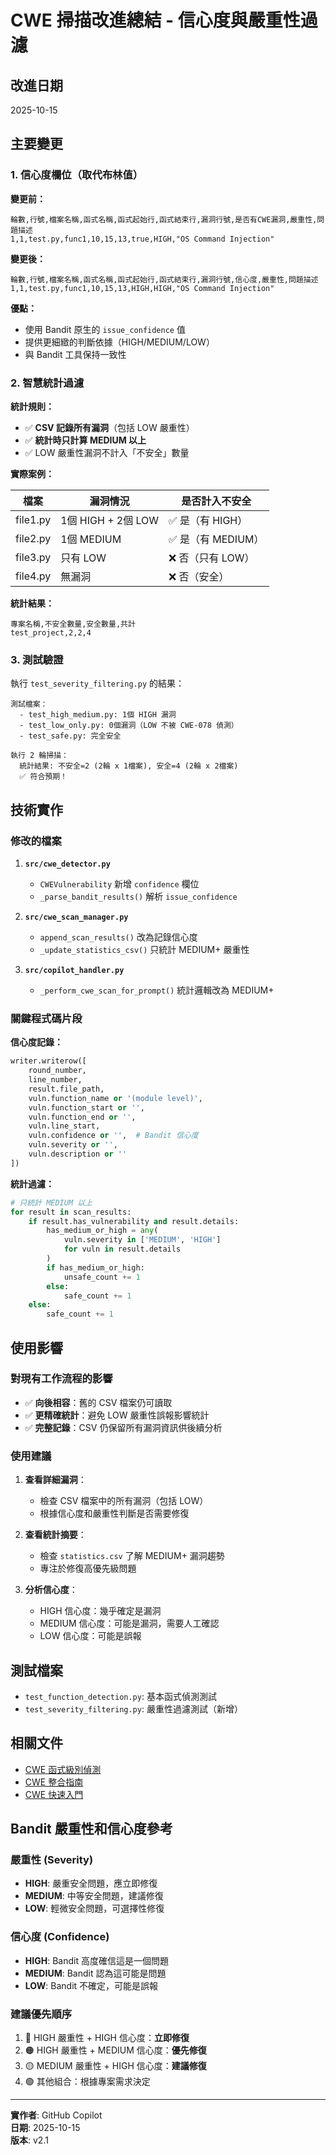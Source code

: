 # CWE 掃描改進總結 - 信心度與嚴重性過濾

## 改進日期
2025-10-15

## 主要變更

### 1. 信心度欄位（取代布林值）
**變更前：**
```csv
輪數,行號,檔案名稱,函式名稱,函式起始行,函式結束行,漏洞行號,是否有CWE漏洞,嚴重性,問題描述
1,1,test.py,func1,10,15,13,true,HIGH,"OS Command Injection"
```

**變更後：**
```csv
輪數,行號,檔案名稱,函式名稱,函式起始行,函式結束行,漏洞行號,信心度,嚴重性,問題描述
1,1,test.py,func1,10,15,13,HIGH,HIGH,"OS Command Injection"
```

**優點：**
- 使用 Bandit 原生的 `issue_confidence` 值
- 提供更細緻的判斷依據（HIGH/MEDIUM/LOW）
- 與 Bandit 工具保持一致性

### 2. 智慧統計過濾

**統計規則：**
- ✅ **CSV 記錄所有漏洞**（包括 LOW 嚴重性）
- ✅ **統計時只計算 MEDIUM 以上**
- ✅ LOW 嚴重性漏洞不計入「不安全」數量

**實際案例：**

| 檔案 | 漏洞情況 | 是否計入不安全 |
|------|---------|---------------|
| file1.py | 1個 HIGH + 2個 LOW | ✅ 是（有 HIGH） |
| file2.py | 1個 MEDIUM | ✅ 是（有 MEDIUM） |
| file3.py | 只有 LOW | ❌ 否（只有 LOW） |
| file4.py | 無漏洞 | ❌ 否（安全） |

**統計結果：**
```csv
專案名稱,不安全數量,安全數量,共計
test_project,2,2,4
```

### 3. 測試驗證

執行 `test_severity_filtering.py` 的結果：

```
測試檔案：
  - test_high_medium.py: 1個 HIGH 漏洞
  - test_low_only.py: 0個漏洞（LOW 不被 CWE-078 偵測）
  - test_safe.py: 完全安全

執行 2 輪掃描：
  統計結果: 不安全=2 (2輪 x 1檔案), 安全=4 (2輪 x 2檔案)
  ✅ 符合預期！
```

## 技術實作

### 修改的檔案

1. **`src/cwe_detector.py`**
   - `CWEVulnerability` 新增 `confidence` 欄位
   - `_parse_bandit_results()` 解析 `issue_confidence`

2. **`src/cwe_scan_manager.py`**
   - `append_scan_results()` 改為記錄信心度
   - `_update_statistics_csv()` 只統計 MEDIUM+ 嚴重性

3. **`src/copilot_handler.py`**
   - `_perform_cwe_scan_for_prompt()` 統計邏輯改為 MEDIUM+

### 關鍵程式碼片段

**信心度記錄：**
```python
writer.writerow([
    round_number,
    line_number,
    result.file_path,
    vuln.function_name or '(module level)',
    vuln.function_start or '',
    vuln.function_end or '',
    vuln.line_start,
    vuln.confidence or '',  # Bandit 信心度
    vuln.severity or '',
    vuln.description or ''
])
```

**統計過濾：**
```python
# 只統計 MEDIUM 以上
for result in scan_results:
    if result.has_vulnerability and result.details:
        has_medium_or_high = any(
            vuln.severity in ['MEDIUM', 'HIGH'] 
            for vuln in result.details
        )
        if has_medium_or_high:
            unsafe_count += 1
        else:
            safe_count += 1
    else:
        safe_count += 1
```

## 使用影響

### 對現有工作流程的影響
- ✅ **向後相容**：舊的 CSV 檔案仍可讀取
- ✅ **更精確統計**：避免 LOW 嚴重性誤報影響統計
- ✅ **完整記錄**：CSV 仍保留所有漏洞資訊供後續分析

### 使用建議

1. **查看詳細漏洞**：
   - 檢查 CSV 檔案中的所有漏洞（包括 LOW）
   - 根據信心度和嚴重性判斷是否需要修復

2. **查看統計摘要**：
   - 檢查 `statistics.csv` 了解 MEDIUM+ 漏洞趨勢
   - 專注於修復高優先級問題

3. **分析信心度**：
   - HIGH 信心度：幾乎確定是漏洞
   - MEDIUM 信心度：可能是漏洞，需要人工確認
   - LOW 信心度：可能是誤報

## 測試檔案

- `test_function_detection.py`: 基本函式偵測測試
- `test_severity_filtering.py`: 嚴重性過濾測試（新增）

## 相關文件

- [CWE 函式級別偵測](CWE_FUNCTION_LEVEL_DETECTION.md)
- [CWE 整合指南](CWE_INTEGRATION_GUIDE.md)
- [CWE 快速入門](CWE_QUICKSTART.md)

## Bandit 嚴重性和信心度參考

### 嚴重性 (Severity)
- **HIGH**: 嚴重安全問題，應立即修復
- **MEDIUM**: 中等安全問題，建議修復
- **LOW**: 輕微安全問題，可選擇性修復

### 信心度 (Confidence)
- **HIGH**: Bandit 高度確信這是一個問題
- **MEDIUM**: Bandit 認為這可能是問題
- **LOW**: Bandit 不確定，可能是誤報

### 建議優先順序
1. 🔴 HIGH 嚴重性 + HIGH 信心度：**立即修復**
2. 🟠 HIGH 嚴重性 + MEDIUM 信心度：**優先修復**
3. 🟡 MEDIUM 嚴重性 + HIGH 信心度：**建議修復**
4. 🟢 其他組合：根據專案需求決定

---

**實作者**: GitHub Copilot  
**日期**: 2025-10-15  
**版本**: v2.1
